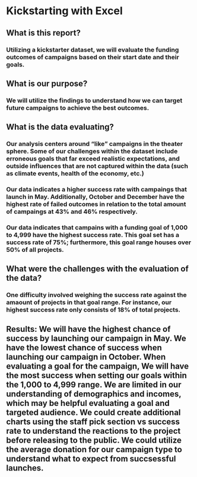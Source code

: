 # Kickstarting with Excel

## What is this report? 
### Utilizing a kickstarter dataset, we will evaluate the funding outcomes of campaigns based on their start date and their goals.   

## What is our purpose?
### We will utilize the findings to understand how we can target future campaigns to achieve the best outcomes. 

## What is the data evaluating? 
### Our analysis centers around “like” campaigns in the theater sphere. Some of our challenges within the dataset include erroneous goals that far exceed realistic expectations, and outside influences that are not captured within the data (such as climate events, health of the economy, etc.)   

### Our data indicates a higher success rate with campaings that launch in May. Additionally, October and December have the highest rate of failed outcomes in relation to the total amount of campaings at 43% and 46% respectively. 

### Our data indicates that campains with a funding goal of 1,000 to 4,999 have the highest success rate. This goal set has a success rate of 75%; furthermore, this goal range houses over 50% of all projects.  

## What were the challenges with the evaluation of the data? 
### One difficulty involved weighing the success rate against the amaount of projects in that goal range. For instance, our highest success rate only consists of 18% of total projects.   

## Results: We will have the highest chance of success by launching our campaign in May. We have the lowest chance of success when launching our campaign in October. When evaluating a goal for the campaign, We will have the most success when setting our goals within the 1,000 to 4,999 range. We are limited in our understanding of demographics and incomes, which may be helpful evaluating a goal and targeted audience. We could create additional charts using the staff pick section vs success rate to understand the reactions to the project before releasing to the public. We could utilize the average donation for our campaign type to understand what to expect from succsessful launches. 

